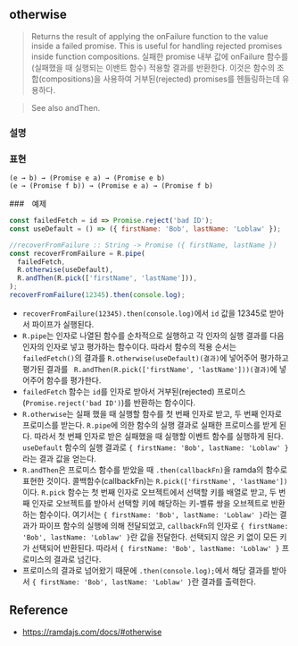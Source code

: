 ## otherwise
> Returns the result of applying the onFailure function to the value inside a failed promise. This is useful for handling rejected promises inside function compositions.
> 실패한 promise 내부 값에 onFailure 함수를(실패했을 때 실행되는 이밴트 함수) 적용할 결과를 반환한다. 이것은 함수의 조합(compositions)을 사용하여 거부된(rejected) promises를 헨들링하는데 유용하다.

> See also andThen.

### 설명

### 표현
```
(e → b) → (Promise e a) → (Promise e b)
(e → (Promise f b)) → (Promise e a) → (Promise f b)
```

###　예제
```js
const failedFetch = id => Promise.reject('bad ID');
const useDefault = () => ({ firstName: 'Bob', lastName: 'Loblaw' });

//recoverFromFailure :: String -> Promise ({ firstName, lastName })
const recoverFromFailure = R.pipe(
  failedFetch,
  R.otherwise(useDefault),
  R.andThen(R.pick(['firstName', 'lastName'])),
);
recoverFromFailure(12345).then(console.log);
```
- `recoverFromFailure(12345).then(console.log)`에서 `id` 값을 12345로 받아서 파이프가 실행된다.
- `R.pipe`는 인자로 나열된 함수를 순차적으로 실행하고 각 인자의 실행 결과를 다음 인자의 인자로 넣고 평가하는 함수이다. 따라서 함수의 적용 순서는 `failedFetch()`의 결과를 `R.otherwise(useDefault)(결과)`에 넣어주어 평가하고 평가된 결과를 ` R.andThen(R.pick(['firstName', 'lastName']))(결과)`에 넣어주어 함수를 평가한다. 
- `failedFetch` 함수는 `id`를 인자로 받아서 거부된(rejected) 프로미스(`Promise.reject('bad ID')`)를 반환하는 함수이다.
- `R.otherwise`는 실패 했을 때 실행할 함수를 첫 번째 인자로 받고, 두 번째 인자로 프로미스를 받는다. `R.pipe`에 의한 함수의 실행 결과로 실패한 프로미스를 받게 된다. 따라서 첫 번째 인자로 받은 실패했을 때 실행할 이벤트 함수를 실행하게 된다. `useDefault` 함수의 실행 결과로 `{ firstName: 'Bob', lastName: 'Loblaw' }`라는 결과 값을 얻는다.
- `R.andThen`은 프로미스 함수를 받았을 때 `.then(callbackFn)`을 ramda의 함수로 표현한 것이다. 콜백함수(callbackFn)는 `R.pick(['firstName', 'lastName'])`이다. `R.pick` 함수는 첫 번째 인자로 오브젝트에서 선택할 키를 배열로 받고, 두 번째 인자로 오브젝트를 받아서 선택할 키에 해당하는 키-벨류 쌍을 오브젝트로 반환하는 함수이다. 여기서는 `{ firstName: 'Bob', lastName: 'Loblaw' }`라는 결과가 파이프 함수의 실행에 의해 전달되었고, `callbackFn`의 인자로 `{ firstName: 'Bob', lastName: 'Loblaw' }`란 값을 전달한다. 선택되지 않은 키 없이 모든 키가 선택되어 반환된다. 따라서 `{ firstName: 'Bob', lastName: 'Loblaw' }` 프로미스의 결과로 넘긴다.
- 프로미스의 결과로 넘어왔기 때문에 `.then(console.log);`에서 해당 결과를 받아서 `{ firstName: 'Bob', lastName: 'Loblaw' }`란 결과를 출력한다. 

## Reference
- https://ramdajs.com/docs/#otherwise
